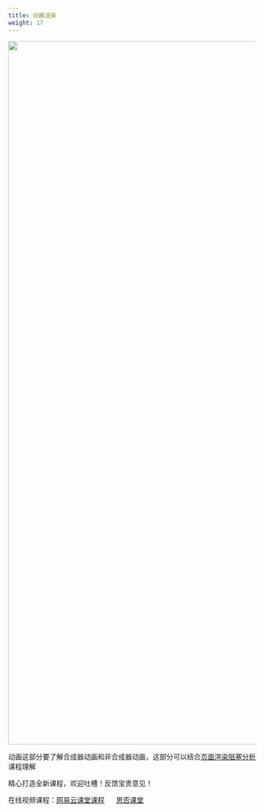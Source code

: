```yaml
---
title: 动画渲染
weight: 17
---
```

<p id="UfNBhXZ">
  <img loading="lazy" width="2246" height="1432" class="alignnone size-full wp-image-6353 shadow" src="https://haomou.oss-cn-beijing.aliyuncs.com/upload/2020/11/img_5fb3f1ead546f.png?x-oss-process=image/quality,q_10/resize,m_lfit,w_200" data-src="https://haomou.oss-cn-beijing.aliyuncs.com/upload/2020/11/img_5fb3f1ead546f.png?x-oss-process=image/format,webp" alt="" srcset="https://haomou.oss-cn-beijing.aliyuncs.com/upload/2020/11/img_5fb3f1ead546f.png?x-oss-process=image/format,webp 2246w, https://haomou.oss-cn-beijing.aliyuncs.com/upload/2020/11/img_5fb3f1ead546f.png?x-oss-process=image/quality,q_50/resize,m_fill,w_300,h_191/format,webp 300w, https://haomou.oss-cn-beijing.aliyuncs.com/upload/2020/11/img_5fb3f1ead546f.png?x-oss-process=image/quality,q_50/resize,m_fill,w_800,h_510/format,webp 800w, https://haomou.oss-cn-beijing.aliyuncs.com/upload/2020/11/img_5fb3f1ead546f.png?x-oss-process=image/quality,q_50/resize,m_fill,w_768,h_490/format,webp 768w, https://haomou.oss-cn-beijing.aliyuncs.com/upload/2020/11/img_5fb3f1ead546f.png?x-oss-process=image/quality,q_50/resize,m_fill,w_1536,h_979/format,webp 1536w, https://haomou.oss-cn-beijing.aliyuncs.com/upload/2020/11/img_5fb3f1ead546f.png?x-oss-process=image/quality,q_50/resize,m_fill,w_2048,h_1306/format,webp 2048w" sizes="(max-width: 2246px) 100vw, 2246px" />
</p>

动画这部分要了解合成器动画和非合成器动画，这部分可以结合[页面渲染阻塞分析][1]课程理解

精心打造全新课程，欢迎吐槽！反馈宝贵意见！

在线视频课程：<a href="https://study.163.com/course/courseMain.htm?share=2&shareId=400000000351011&courseId=1209400904&_trace_c_p_k2_=d5106aa1758748cea6e733c4b1f29bbe" target="_blank" rel="noopener noreferrer">网易云课堂课程</a>      <a href="https://segmentfault.com/ls/1650000019681091" target="_blank" rel="noopener noreferrer">思否课堂</a>

 [1]: https://www.f2e123.com/html5css3/6290.html
